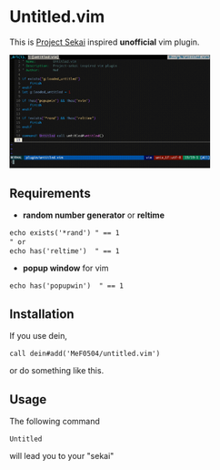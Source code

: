 # Untitled.vim

This is [Project Sekai](https://pjsekai.sega.jp/) inspired __unofficial__ vim plugin.

<!-- ![Untitled](images/untitled.gif) -->
<img src=images/untitled.gif width="70%">

## Requirements

- **random number generator** or **reltime**
```vim
echo exists('*rand') " == 1
" or
echo has('reltime')  " == 1
```
- **popup window** for vim
```vim
echo has('popupwin')  " == 1
```

## Installation

If you use dein,
```vim
call dein#add('MeF0504/untitled.vim')
```
or do something like this.

## Usage

The following command
```vim
Untitled
```
will lead you to your "sekai"

